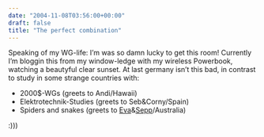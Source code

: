 ```yaml
---
date: "2004-11-08T03:56:00+00:00"
draft: false
title: "The perfect combination"
---
```

Speaking of my WG-life: I’m was so damn lucky to get this room!
Currently I’m bloggin this from my window-ledge with my wireless
Powerbook, watching a beautyful clear sunset. At last germany isn’t
this bad, in contrast to study in some strange countries with:

-   2000$-WGs (greets to Andi/Hawaii)
-   Elektrotechnik-Studies (greets to Seb&Corny/Spain)
-   Spiders and snakes (greets to
    [Eva](http://www.evamatthes.com)&[Sepp](http://www.macsepp.com)/Australia)

:)))


